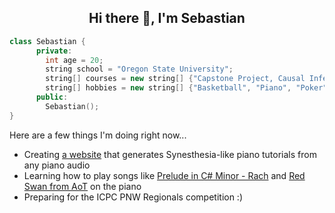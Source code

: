 <h2 align="center">Hi there 👋, I'm Sebastian</h2>


  ```cpp
  class Sebastian {
        private:
          int age = 20;
          string school = "Oregon State University";
          string[] courses = new string[] {"Capstone Project, Causal Inference in AI, Introduction to Databases"};
          string[] hobbies = new string[] {"Basketball", "Piano", "Poker"};
        public:
          Sebastian();
  }
  ```

Here are a few things I'm doing right now...

- Creating [a website](https://github.com/sebat2004/keysight) that generates Synesthesia-like piano tutorials from any piano audio
- Learning how to play songs like [Prelude in C# Minor - Rach](https://www.youtube.com/watch?v=sCtixpIWBto) and [Red Swan from AoT](https://www.youtube.com/watch?v=sWcgKts80vM) on the piano
- Preparing for the ICPC PNW Regionals competition :)
